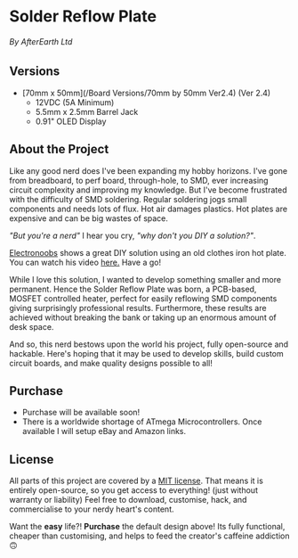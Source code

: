 # **Solder Reflow Plate** 
###### By AfterEarth Ltd

## Versions
- [70mm x 50mm](/Board Versions/70mm by 50mm Ver2.4) (Ver 2.4)
  - 12VDC (5A Minimum)
  - 5.5mm x 2.5mm Barrel Jack
  - 0.91" OLED Display


## About the Project
Like any good nerd does I've been expanding my hobby horizons. 
I've gone from breadboard, to perf board, through-hole, to SMD, ever increasing circuit complexity and improving my knowledge. 
But I've become frustrated with the difficulty of SMD soldering. 
Regular soldering jogs small components and needs lots of flux. 
Hot air damages plastics. 
Hot plates are expensive and can be big wastes of space. 

*"But you're a nerd"* I hear you cry, *"why don't you DIY a solution?"*.

[Electronoobs](https://www.youtube.com/channel/UCjiVhIvGmRZixSzupD0sS9Q) shows a great DIY solution using an old clothes iron hot plate. 
You can watch his video [here.](https://www.youtube.com/watch?v=C7blZigaaaA)
Have a go!

While I love this solution, I wanted to develop something smaller and more permanent. 
Hence the Solder Reflow Plate was born, a PCB-based, MOSFET controlled heater, perfect for easily reflowing SMD components giving surprisingly professional results. Furthermore, these results are achieved without breaking the bank or taking up an enormous amount of desk space.

And so, this nerd bestows upon the world his project, fully open-source and hackable. 
Here's hoping that it may be used to develop skills, build custom circuit boards, and make quality designs possible to all!

## Purchase
- Purchase will be available soon!
- There is a worldwide shortage of ATmega Microcontrollers. Once available I will setup eBay and Amazon links.

## License
All parts of this project are covered by a [MIT license](LICENSE). 
That means it is entirely open-source, so you get access to everything! (just without warranty or liability) 
Feel free to download, customise, hack, and commercialise to your nerdy heart's content. 

Want the **easy** life?!
**Purchase** the default design above!
Its fully functional, cheaper than customising, and helps to feed the creator's caffeine addiction 🙃
